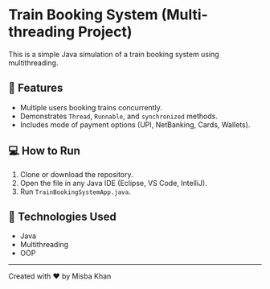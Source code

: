 # Train Booking System (Multi-threading Project)

This is a simple Java simulation of a train booking system using multithreading.

## 🧠 Features
- Multiple users booking trains concurrently.
- Demonstrates `Thread`, `Runnable`, and `synchronized` methods.
- Includes mode of payment options (UPI, NetBanking, Cards, Wallets).

## 💻 How to Run
1. Clone or download the repository.
2. Open the file in any Java IDE (Eclipse, VS Code, IntelliJ).
3. Run `TrainBookingSystemApp.java`.

## 🚀 Technologies Used
- Java
- Multithreading
- OOP

---

Created with ❤️ by Misba Khan
